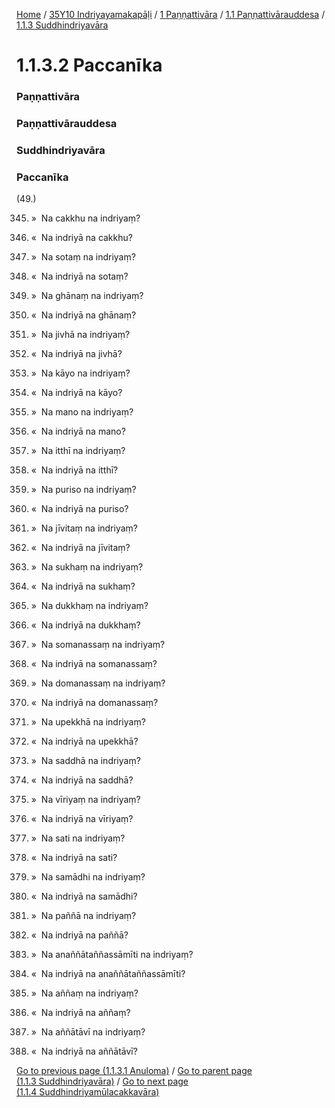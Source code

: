 
[Home](/) / [35Y10 Indriyayamakapāḷi](../../../../35Y10.md) / [1 Paṇṇattivāra](../../../1.md) / [1.1 Paṇṇattivārauddesa](../../1.1.md) / [1.1.3 Suddhindriyavāra](../1.1.3.md)

# 1.1.3.2 Paccanīka

### Paṇṇattivāra

### Paṇṇattivārauddesa

### Suddhindriyavāra

### Paccanīka

(49.)

345. »  Na cakkhu na indriyaṃ?

346. «  Na indriyā na cakkhu?

347. »  Na sotaṃ na indriyaṃ?

348. «  Na indriyā na sotaṃ?

349. »  Na ghānaṃ na indriyaṃ?

350. «  Na indriyā na ghānaṃ?

351. »  Na jivhā na indriyaṃ?

352. «  Na indriyā na jivhā?

353. »  Na kāyo na indriyaṃ?

354. «  Na indriyā na kāyo?

355. »  Na mano na indriyaṃ?

356. «  Na indriyā na mano?

357. »  Na itthī na indriyaṃ?

358. «  Na indriyā na itthī?

359. »  Na puriso na indriyaṃ?

360. «  Na indriyā na puriso?

361. »  Na jīvitaṃ na indriyaṃ?

362. «  Na indriyā na jīvitaṃ?

363. »  Na sukhaṃ na indriyaṃ?

364. «  Na indriyā na sukhaṃ?

365. »  Na dukkhaṃ na indriyaṃ?

366. «  Na indriyā na dukkhaṃ?

367. »  Na somanassaṃ na indriyaṃ?

368. «  Na indriyā na somanassaṃ?

369. »  Na domanassaṃ na indriyaṃ?

370. «  Na indriyā na domanassaṃ?

371. »  Na upekkhā na indriyaṃ?

372. «  Na indriyā na upekkhā?

373. »  Na saddhā na indriyaṃ?

374. «  Na indriyā na saddhā?

375. »  Na vīriyaṃ na indriyaṃ?

376. «  Na indriyā na vīriyaṃ?

377. »  Na sati na indriyaṃ?

378. «  Na indriyā na sati?

379. »  Na samādhi na indriyaṃ?

380. «  Na indriyā na samādhi?

381. »  Na paññā na indriyaṃ?

382. «  Na indriyā na paññā?

383. »  Na anaññātaññassāmīti na indriyaṃ?

384. «  Na indriyā na anaññātaññassāmīti?

385. »  Na aññaṃ na indriyaṃ?

386. «  Na indriyā na aññaṃ?

387. »  Na aññātāvī na indriyaṃ?

388. «  Na indriyā na aññātāvī?

[Go to previous page (1.1.3.1 Anuloma)](1.1.3.1.md) / [Go to parent page (1.1.3 Suddhindriyavāra)](../1.1.3.md) / [Go to next page (1.1.4 Suddhindriyamūlacakkavāra)](../1.1.4.md)


